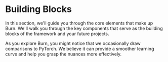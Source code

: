 # Building Blocks

In this section, we'll guide you through the core elements that make up Burn. We'll walk you through
the key components that serve as the building blocks of the framework and your future projects.

As you explore Burn, you might notice that we occasionally draw comparisons to PyTorch. We believe
it can provide a smoother learning curve and help you grasp the nuances more effectively.
